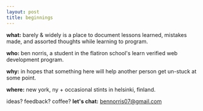 ```yaml
---
layout: post
title: beginnings
---
```


__what:__ barely & widely is a place to document lessons learned, mistakes made, and assorted thoughts while learning to program.

__who:__ ben norris, a student in the flatiron school's learn verified web development program.

__why:__ in hopes that something here will help another person get un-stuck at some point.

__where:__ new york, ny + occasional stints in helsinki, finland.

ideas? feedback? coffee? __let's chat:__ bennorris07@gmail.com
